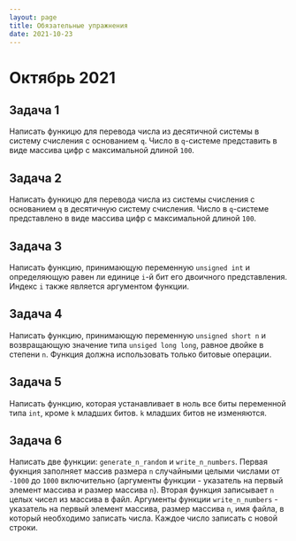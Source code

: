 ```yaml
---
layout: page
title: Обязательные упражнения
date: 2021-10-23
---
```


# Октябрь 2021

## Задача 1

Написать функицю для перевода числа из десятичной системы в систему счисления с основанием `q`. Число в `q`-системе представить в виде массива цифр с максимальной длиной `100`.

## Задача 2

Написать функицю для перевода числа из системы счисления с основанием `q` в десятичную систему счисления. Число в `q`-системе представлено в виде массива цифр с максимальной длиной `100`.

## Задача 3

Написать функцию, принимающую переменную `unsigned int` и определяющую равен ли единице `i`-й бит его двоичного представления. Индекс `i` также является аргументом функции.

## Задача 4

Написать функцию, принимающую переменную `unsigned short n` и возвращающую значение типа `unsiged long long`, равное двойке в степени `n`. Функция должна использовать только битовые операции.

## Задача 5

Написать функцию, которая устанавливает в ноль все биты переменной типа `int`, кроме `k` младших битов. `k` младших битов не изменяются.

## Задача 6

Написать две функции: `generate_n_random` и `write_n_numbers`. Первая фукнция заполняет массив размера `n` случайными целыми числами от `-1000` до `1000` включительно (аргументы функции - указатель на первый элемент массива и размер массива `n`). Вторая функция записывает `n` целых чисел из массива в файл. Аргументы функции `write_n_numbers` - указатель на первый элемент массива, размер массива `n`, имя файла, в который необходимо записать числа. Каждое число записать с новой строки.
